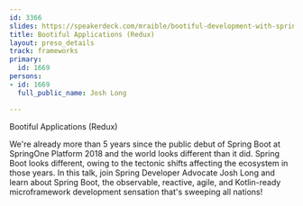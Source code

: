 ```yaml
---
id: 3366
slides: https://speakerdeck.com/mraible/bootiful-development-with-spring-boot-and-vue-devnexus-2019
title: Bootiful Applications (Redux)
layout: preso_details
track: frameworks
primary:
  id: 1669
persons:
- id: 1669
  full_public_name: Josh Long

---
```

Bootiful Applications (Redux)

We're already more than 5 years since the public debut of Spring Boot at SpringOne Platform 2018 and the world looks different than it did. Spring Boot looks different, owing to the tectonic shifts affecting the ecosystem in those years. In this talk, join Spring Developer Advocate Josh Long and learn about Spring Boot, the observable, reactive, agile, and Kotlin-ready microframework development sensation that's sweeping all nations!  
